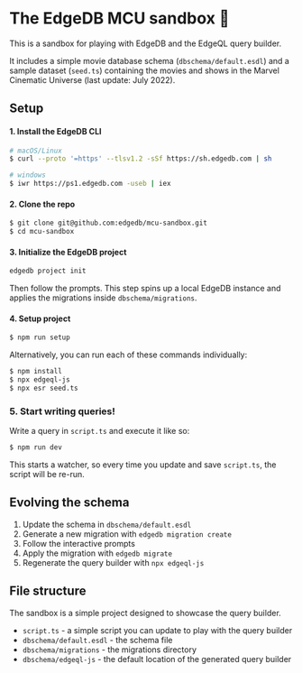 # The EdgeDB MCU sandbox 🦹

This is a sandbox for playing with EdgeDB and the EdgeQL query builder.

It includes a simple movie database schema (`dbschema/default.esdl`) and a sample dataset (`seed.ts`) containing the movies and shows in the Marvel Cinematic Universe (last update: July 2022).

## Setup

#### 1. Install the EdgeDB CLI

```bash
# macOS/Linux
$ curl --proto '=https' --tlsv1.2 -sSf https://sh.edgedb.com | sh

# windows
$ iwr https://ps1.edgedb.com -useb | iex
```

#### 2. Clone the repo

```bash
$ git clone git@github.com:edgedb/mcu-sandbox.git
$ cd mcu-sandbox
```

#### 3. Initialize the EdgeDB project

```bash
edgedb project init
```

Then follow the prompts. This step spins up a local EdgeDB instance and applies the migrations inside `dbschema/migrations`.

#### 4. Setup project

```bash
$ npm run setup
```

Alternatively, you can run each of these commands individually:

```bash
$ npm install
$ npx edgeql-js
$ npx esr seed.ts
```

### 5. Start writing queries!

Write a query in `script.ts` and execute it like so:

```bash
$ npm run dev
```

This starts a watcher, so every time you update and save `script.ts`, the script will be re-run.

## Evolving the schema

1. Update the schema in `dbschema/default.esdl`
2. Generate a new migration with `edgedb migration create`
3. Follow the interactive prompts
4. Apply the migration with `edgedb migrate`
5. Regenerate the query builder with `npx edgeql-js`

## File structure

The sandbox is a simple project designed to showcase the query builder.

- `script.ts` - a simple script you can update to play with the query builder
- `dbschema/default.esdl` - the schema file
- `dbschema/migrations` - the migrations directory
- `dbschema/edgeql-js` - the default location of the generated query builder
